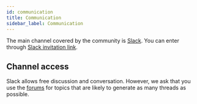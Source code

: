 ```yaml
---
id: communication
title: Communication
sidebar_label: Communication
---
```


The main channel covered by the community is [Slack](https://slack.com).
You can enter through [Slack invitation link](https://dooboolab.com/joinCPKorea).

## Channel access

Slack allows free discussion and conversation.
However, we ask that you use the [forums](https://forums.crossplatformkorea.com) for topics that are likely to generate as many threads as possible.
